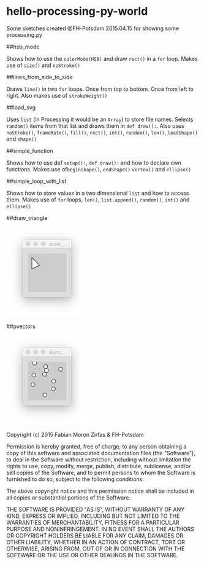 # hello-processing-py-world

Some sketches created @FH-Potsdam 2015.04.15 for showing some processing.py  

##hsb_mode

Shows how to use the `colorMode(HSB)` and draw `rect()` in a `for` loop. Makes use of `size()`
and `noStroke()`

##lines_from_side_to_side  

Draws `line()` in two `for` loops. Once from top to bottom. Once from left to right. Also makes use of `strokeWeight()`

##load_svg  

Uses `list` (in Processing it would be an `Array`) to store file names. Selects `random()` items from that list and draws them in `def draw():`. Also uses `noStroke()`, `frameRate()`, `fill()`, `rect()`, `int()`, `random()`, `len()`, `loadShape()` and `shape()` 

##simple_function  

Shows how to use def `setup():`, `def draw():` and how to declare own functions. Makes use of`beginShape()`, `endShape()` `vertex()` and `ellipse()`

##simple_loop_with_list  

Shows how to store values in a two dimensional `list` and how to access them. Makes use of `for` loops, `len()`, `list.append()`, `random()`, `int()` and `ellipse()`

##draw_triangle

![](images/draw_triangle.png)  

##pvectors  

![](images/pvectors.png)  



Copyright (c) 2015 Fabian Moron Zirfas & FH-Potsdam

Permission is hereby granted, free of charge, to any person obtaining a copy of this software and associated documentation files (the "Software"), to deal in the Software without restriction, including without limitation the rights to use, copy, modify, merge, publish, distribute, sublicense, and/or sell copies of the Software, and to permit persons to whom the Software is furnished to do so, subject to the following conditions:  

The above copyright notice and this permission notice shall be included in all copies or substantial portions of the Software.  

THE SOFTWARE IS PROVIDED "AS IS", WITHOUT WARRANTY OF ANY KIND, EXPRESS OR IMPLIED, INCLUDING BUT NOT LIMITED TO THE WARRANTIES OF MERCHANTABILITY, FITNESS FOR A PARTICULAR PURPOSE AND NONINFRINGEMENT. IN NO EVENT SHALL THE AUTHORS OR COPYRIGHT HOLDERS BE LIABLE FOR ANY CLAIM, DAMAGES OR OTHER LIABILITY, WHETHER IN AN ACTION OF CONTRACT, TORT OR OTHERWISE, ARISING FROM, OUT OF OR IN CONNECTION WITH THE SOFTWARE OR THE USE OR OTHER DEALINGS IN THE SOFTWARE.  

